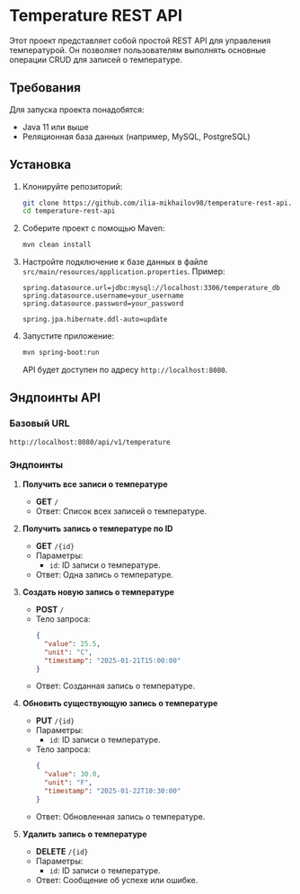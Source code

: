 # Temperature REST API

Этот проект представляет собой простой REST API для управления температурой. Он позволяет пользователям выполнять основные операции CRUD для записей о температуре.

## Требования

Для запуска проекта понадобятся:

- Java 11 или выше
- Реляционная база данных (например, MySQL, PostgreSQL)

## Установка

1. Клонируйте репозиторий:

   ```bash
   git clone https://github.com/ilia-mikhailov98/temperature-rest-api.git
   cd temperature-rest-api
   ```

2. Соберите проект с помощью Maven:

   ```bash
   mvn clean install
   ```

3. Настройте подключение к базе данных в файле `src/main/resources/application.properties`. Пример:

   ```properties
   spring.datasource.url=jdbc:mysql://localhost:3306/temperature_db
   spring.datasource.username=your_username
   spring.datasource.password=your_password

   spring.jpa.hibernate.ddl-auto=update
   ```

4. Запустите приложение:

   ```bash
   mvn spring-boot:run
   ```

   API будет доступен по адресу `http://localhost:8080`.

## Эндпоинты API

### Базовый URL

`http://localhost:8080/api/v1/temperature`

### Эндпоинты

1. **Получить все записи о температуре**
   - **GET** `/`
   - Ответ: Список всех записей о температуре.

2. **Получить запись о температуре по ID**
   - **GET** `/{id}`
   - Параметры:
     - `id`: ID записи о температуре.
   - Ответ: Одна запись о температуре.

3. **Создать новую запись о температуре**
   - **POST** `/`
   - Тело запроса:
     ```json
     {
       "value": 25.5,
       "unit": "C",
       "timestamp": "2025-01-21T15:00:00"
     }
     ```
   - Ответ: Созданная запись о температуре.

4. **Обновить существующую запись о температуре**
   - **PUT** `/{id}`
   - Параметры:
     - `id`: ID записи о температуре.
   - Тело запроса:
     ```json
     {
       "value": 30.0,
       "unit": "F",
       "timestamp": "2025-01-22T10:30:00"
     }
     ```
   - Ответ: Обновленная запись о температуре.

5. **Удалить запись о температуре**
   - **DELETE** `/{id}`
   - Параметры:
     - `id`: ID записи о температуре.
   - Ответ: Сообщение об успехе или ошибке.
